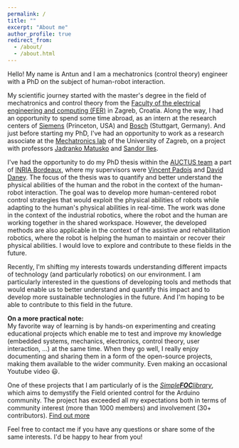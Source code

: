 ```yaml
---
permalink: /
title: ""
excerpt: "About me"
author_profile: true
redirect_from: 
  - /about/
  - /about.html
---
```


Hello! My name is Antun and I am a mechatronics (control theory) engineer with a PhD on the subject of human-robot interaction.

My scientific journey started with the master's degree in the field of mechatronics and control theory from the [Faculty of the electrical engineering and computing (FER)](https://www.fer.unizg.hr/en) in Zagreb, Croatia. Along the way, I had an opportunity to spend some time abroad, as an intern at the research centers of [Siemens](https://new.siemens.com/us/en/company/siemens-in-the-usa/princeton.html) (Princeton, USA) and [Bosch](https://www.bosch-presse.de/pressportal/de/en/bosch-center-for-research-and-advance-engineering-in-renningen-101888.html) (Stuttgart, Germany). And just before starting my PhD, I've had an opportunity to work as a research associate at the [Mechatronics lab](https://www.fer.unizg.hr/zesa/sk/mehatronika) of the University of Zagreb, on a project with professors [Jadranko Matusko](https://www.fer.unizg.hr/jadranko.matusko) and [Sandor Iles](https://www.fer.unizg.hr/en/sandor.iles). 

I've had the opportunity to do my PhD thesis within the [AUCTUS team](https://auctus-team.gitlabpages.inria.fr) a part of [INRIA Bordeaux](https://www.inria.fr/en), where my supervisors were [Vincent Padois](https://people.bordeaux.inria.fr/vincent.padois/) and [David Daney](https://people.bordeaux.inria.fr/ddaney/). 
The focus of the thesis was to quantify and better understand the physical abilities of the human and the robot in the context of the human-robot interaction. The goal was to develop more human-centered robot control strategies that would exploit the physical abilities of robots while adapting to the human's physical abilities in real-time. The work was done in the context of the industrial robotics, where the robot and the human are working together in the shared workspace. However, the developed methods are also applicable in the context of the assistive and rehabilitation robotics, where the robot is helping the human to maintain or recover their physical abilities. I would love to explore and contribute to these fields in the future.

Recently, I'm shifting my interests towards understanding different impacts of technology (and particularly robotics) on our environment. I am particularly interested in the questions of developing tools and methods that would enable us to better understand and quantify this impact and to develop more sustainable technologies in the future. And I'm hoping to be able to contribute to this field in the future.

<b style="margin-bottom:0px">On a more practical note:</b> <br>
My favorite way of learning is by hands-on experimenting and creating educational projects which enable me to test and improve my knowledge (embedded systems, mechanics, electronics, control theory, user interaction, ...) at the same time. When they go well, I really enjoy documenting and sharing them in a form of the open-source projects, making them available to the wider community. Even making an occasional Youtube video 😃.  

One of these projects that I am particularly of is the [*Simple**FOC**library*](/portfolio/1_simplefoclibrary), which aims to demystify the Field oriented control for the Arduino community. The project has exceeded all my expectations both in terms of community interest (more than 1000 members) and involvement (30+ contributors). [Find out more ](https://simplefoc.com)

Feel free to contact me if you have any questions or share some of the same interests. I'd be happy to hear from you!
